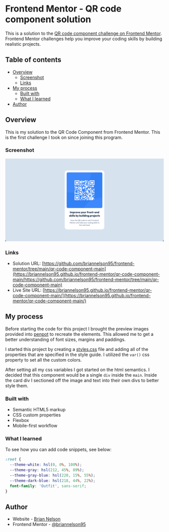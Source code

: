 # Frontend Mentor - QR code component solution

This is a solution to the [QR code component challenge on Frontend Mentor](https://www.frontendmentor.io/challenges/qr-code-component-iux_sIO_H). Frontend Mentor challenges help you improve your coding skills by building realistic projects. 

## Table of contents

- [Overview](#overview)
  - [Screenshot](#screenshot)
  - [Links](#links)
- [My process](#my-process)
  - [Built with](#built-with)
  - [What I learned](#what-i-learned)
- [Author](#author)

## Overview

This is my solution to the QR Code Component from Frontend Mentor. This is the first challenge I took on since joining this program.

### Screenshot

![](./screenshot.png)

### Links

- Solution URL: [https://github.com/briannelson95/frontend-mentor/tree/main/qr-code-component-main](https://briannelson95.github.io/frontend-mentor/qr-code-component-main/https://github.com/briannelson95/frontend-mentor/tree/main/qr-code-component-main) 
- Live Site URL: [https://briannelson95.github.io/frontend-mentor/qr-code-component-main/](https://briannelson95.github.io/frontend-mentor/qr-code-component-main/)

## My process

Before starting the code for this project I brought the preview images provided into [penpot](https://penpot.app/) to recreate the elements. This allowed me to get a better understanding of font sizes, margins and paddings. 

I started this project by creating a [styles.css](https://github.com/briannelson95/frontend-mentor/blob/main/qr-code-component-main/styles.css) file and adding all of the properties that are specified in the style guide. I utilized the `var()` css property to set all the custom colors.

After setting all my css variables I got started on the html semantics. I decided that this component would be a single `div` inside the `main`. Inside the card div I sectioned off the image and text into their own divs to better style them.

### Built with

- Semantic HTML5 markup
- CSS custom properties
- Flexbox
- Mobile-first workflow

### What I learned

To see how you can add code snippets, see below:

```css
:root {
  --theme-white: hsl(0, 0%, 100%);
  --theme-gray: hsl(212, 45%, 89%);
  --theme-gray-blue: hsl(220, 15%, 55%);
  --theme-dark-blue: hsl(218, 44%, 22%);
  font-family: 'Outfit', sans-serif;
}
```

## Author

- Website - [Brian Nelson](https://www.briannelson.dev)
- Frontend Mentor - [@briannelson95](https://www.frontendmentor.io/profile/briannelson95)
